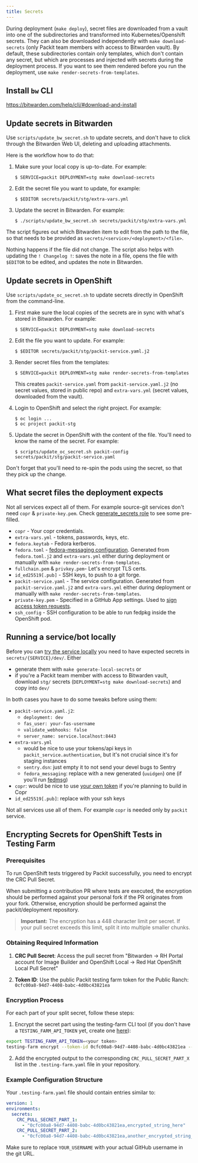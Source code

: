 ```yaml
---
title: Secrets
---
```


During deployment (`make deploy`), secret files are downloaded from a vault
into one of the subdirectories and transformed into Kubernetes/Openshift secrets.
They can also be downloaded independently with `make download-secrets`
(only Packit team members with access to Bitwarden vault).
By default, these subdirectories contain only templates, which don't contain any secret,
but which are processes and injected with secrets during the deployment process.
If you want to see them rendered before you run the deployment,
use `make render-secrets-from-templates`.

## Install `bw` CLI

https://bitwarden.com/help/cli/#download-and-install

## Update secrets in Bitwarden

Use `scripts/update_bw_secret.sh` to update secrets, and don't have to click
through the Bitwarden Web UI, deleting and uploading attachments.

Here is the workflow how to do that:

1. Make sure your local copy is up-to-date. For example:

   ```
   $ SERVICE=packit DEPLOYMENT=stg make download-secrets
   ```

2. Edit the secret file you want to update, for example:

   ```
   $ $EDITOR secrets/packit/stg/extra-vars.yml
   ```

3. Update the secret in Bitwarden. For example:

   ```
   $ ./scripts/update_bw_secret.sh secrets/packit/stg/extra-vars.yml
   ```

The script figures out which Bitwarden item to edit from the path to the file,
so that needs to be provided as `secrets/<service>/<deployment>/<file>`.

Nothing happens if the file did not change. The script also helps with
updating the `! Changelog !`: saves the note in a file, opens the file with
`$EDITOR` to be edited, and updates the note in Bitwarden.

## Update secrets in OpenShift

Use `scripts/update_oc_secret.sh` to update secrets directly in OpenShift from
the command-line.

1. First make sure the local copies of the secrets are in sync
   with what's stored in Bitwarden. For example:

   ```
   $ SERVICE=packit DEPLOYMENT=stg make download-secrets
   ```

2. Edit the file you want to update. For example:

   ```
   $ $EDITOR secrets/packit/stg/packit-service.yaml.j2
   ```

3. Render secret files from the templates:

   ```
   $ SERVICE=packit DEPLOYMENT=stg make render-secrets-from-templates
   ```

   This creates `packit-service.yaml` from `packit-service.yaml.j2`
   (no secret values, stored in public repo) and `extra-vars.yml`
   (secret values, downloaded from the vault).

4. Login to OpenShift and select the right project. For example:

   ```
   $ oc login ...
   $ oc project packit-stg
   ```

5. Update the secret in OpenShift with the content of the file. You'll need to
   know the name of the secret. For example:

   ```
   $ scripts/update_oc_secret.sh packit-config secrets/packit/stg/packit-service.yaml
   ```

Don't forget that you'll need to re-spin the pods using the secret, so that
they pick up the change.

## What secret files the deployment expects

Not all services expect all of them. For example source-git services don't need `copr` & `private-key.pem`.
Check [generate_secrets role](https://github.com/packit/deployment/tree/main/playbooks/roles/generate_secrets/files) to see some pre-filled.

- `copr` - Your copr credentials.
- `extra-vars.yml` - tokens, passwords, keys, etc.
- `fedora.keytab` - Fedora kerberos.
- `fedora.toml` - [fedora-messaging configuration](https://fedora-messaging.readthedocs.io/en/stable/configuration.html). Generated from `fedora.toml.j2` and `extra-vars.yml` either during deployment or manually with `make render-secrets-from-templates`.
- `fullchain.pem` & `privkey.pem`- Let's encrypt TLS certs.
- `id_ed25519[.pub]` - SSH keys, to push to a git forge.
- `packit-service.yaml` - The service configuration. Generated from `packit-service.yaml.j2` and `extra-vars.yml` either during deployment or manually with `make render-secrets-from-templates`.
- `private-key.pem` - Specified in a GitHub App settings. Used to [sign access token requests](https://developer.github.com/apps/building-github-apps/authenticating-with-github-apps/#authenticating-as-a-github-app).
- `ssh_config` - SSH configuration to be able to run fedpkg inside the OpenShift pod.

## Running a service/bot locally

Before you can [try the service locally](testing-changes)
you need to have expected secrets in `secrets/{SERVICE}/dev/`. Either

- generate them with `make generate-local-secrets` or
- if you're a Packit team member with access to Bitwarden vault, download `stg/` secrets (`DEPLOYMENT=stg make download-secrets`) and copy into `dev/`

In both cases you have to do some tweaks before using them:

- `packit-service.yaml.j2`:
  - `deployment: dev`
  - `fas_user: your-fas-username`
  - `validate_webhooks: false`
  - `server_name: service.localhost:8443`
- `extra-vars.yml`
  - would be nice to use your tokens/api keys in `packit_service.authentication`, but it's not crucial since it's for staging instances
  - `sentry.dsn`: just empty it to not send your devel bugs to Sentry
  - `fedora_messaging`: replace with a new generated (`uuidgen`) one (if you'll run [fedmsg](https://github.com/packit/packit-service-fedmsg))
- `copr`: would be nice to use [your own token](https://copr.fedorainfracloud.org/api/) if you're planning to build in Copr
- `id_ed25519[.pub]`: replace with your ssh keys

Not all services use all of them. For example `copr` is needed only by `packit` service.

## Encrypting Secrets for OpenShift Tests in Testing Farm

### Prerequisites

To run OpenShift tests triggered by Packit successfully, you need to encrypt the CRC Pull Secret.

When submitting a contribution PR where tests are executed, the encryption should be performed against your personal fork if the PR originates from your fork.
Otherwise, encryption should be performed against the packit/deployment repository.

> **Important:** The encryption has a 448 character limit per secret. If your pull secret exceeds this limit, split it into multiple smaller chunks.

### Obtaining Required Information

1. **CRC Pull Secret**: Access the pull secret from "Bitwarden → RH Portal account for Image Builder and OpenShift Local → Red Hat OpenShift Local Pull Secret"

2. **Token ID**: Use the public Packit testing farm token for the Public Ranch:
   `0cfc00a8-94d7-4408-babc-4d0bc43821ea`

### Encryption Process

For each part of your split secret, follow these steps:

1. Encrypt the secret part using the testing-farm CLI tool (if you don't have a `TESTING_FARM_API_TOKEN` yet, create one [here](https://testing-farm.io/tokens/)):

```bash
export TESTING_FARM_API_TOKEN=<your token>
testing-farm encrypt --token-id 0cfc00a8-94d7-4408-babc-4d0bc43821ea --git-url https://github.com/YOUR_USERNAME/deployment <crc_pull_secret_part>
```

2. Add the encrypted output to the corresponding `CRC_PULL_SECRET_PART_X` list in the `.testing-farm.yaml` file in your repository.

### Example Configuration Structure

Your `.testing-farm.yaml` file should contain entries similar to:

```yaml
version: 1
environments:
  secrets:
    CRC_PULL_SECRET_PART_1:
      - "0cfc00a8-94d7-4408-babc-4d0bc43821ea,encrypted_string_here"
    CRC_PULL_SECRET_PART_2:
      - "0cfc00a8-94d7-4408-babc-4d0bc43821ea,another_encrypted_string_here"
```

Make sure to replace `YOUR_USERNAME` with your actual GitHub username in the git URL.

